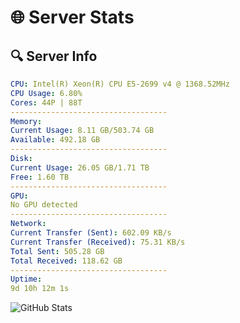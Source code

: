 # 🌐 Server Stats
## 🔍 Server Info
```yaml
CPU: Intel(R) Xeon(R) CPU E5-2699 v4 @ 1368.52MHz
CPU Usage: 6.80%
Cores: 44P | 88T
-----------------------------------
Memory:
Current Usage: 8.11 GB/503.74 GB
Available: 492.18 GB
-----------------------------------
Disk:
Current Usage: 26.05 GB/1.71 TB
Free: 1.60 TB
-----------------------------------
GPU:
No GPU detected
-----------------------------------
Network:
Current Transfer (Sent): 602.09 KB/s
Current Transfer (Received): 75.31 KB/s
Total Sent: 505.28 GB
Total Received: 118.62 GB
-----------------------------------
Uptime:
9d 10h 12m 1s
```
![GitHub Stats](https://img.shields.io/badge/Updated-2025-04-29_03:20:49-blue)